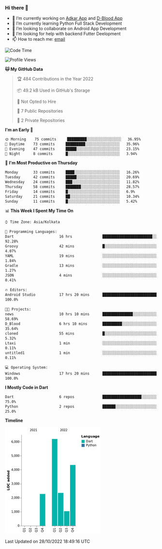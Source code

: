 ### Hi there 👋

- 🔭 I’m currently working on [Adkar App](https://github.com/pilgrimfathers/adkarApp) and [D-Blood App](https://github.com/LinoShaji/D-Blood)
- 🌱 I’m currently learning Python Full Stack Development
- 👯 I’m looking to collaborate on Android App Development
- 🤔 I’m looking for help with backend Futter Deelopment
- 📫 How to reach me: [email](mailto:linoshaji23@gmail.com)

<!--START_SECTION:waka-->
![Code Time](http://img.shields.io/badge/Code%20Time-28%20hrs%2037%20mins-blue)

![Profile Views](http://img.shields.io/badge/Profile%20Views-0-blue)

**🐱 My GitHub Data** 

> 🏆 484 Contributions in the Year 2022
 > 
> 📦 49.2 kB Used in GitHub's Storage 
 > 
> 🚫 Not Opted to Hire
 > 
> 📜 7 Public Repositories 
 > 
> 🔑 2 Private Repositories  
 > 
**I'm an Early 🐤** 

```text
🌞 Morning    75 commits     █████████░░░░░░░░░░░░░░░░   36.95% 
🌆 Daytime    73 commits     █████████░░░░░░░░░░░░░░░░   35.96% 
🌃 Evening    47 commits     █████░░░░░░░░░░░░░░░░░░░░   23.15% 
🌙 Night      8 commits      █░░░░░░░░░░░░░░░░░░░░░░░░   3.94%

```
📅 **I'm Most Productive on Thursday** 

```text
Monday       33 commits     ████░░░░░░░░░░░░░░░░░░░░░   16.26% 
Tuesday      42 commits     █████░░░░░░░░░░░░░░░░░░░░   20.69% 
Wednesday    24 commits     ███░░░░░░░░░░░░░░░░░░░░░░   11.82% 
Thursday     58 commits     ███████░░░░░░░░░░░░░░░░░░   28.57% 
Friday       14 commits     █░░░░░░░░░░░░░░░░░░░░░░░░   6.9% 
Saturday     21 commits     ██░░░░░░░░░░░░░░░░░░░░░░░   10.34% 
Sunday       11 commits     █░░░░░░░░░░░░░░░░░░░░░░░░   5.42%

```


📊 **This Week I Spent My Time On** 

```text
⌚︎ Time Zone: Asia/Kolkata

💬 Programming Languages: 
Dart                     16 hrs              ███████████████████████░░   92.28% 
Groovy                   42 mins             █░░░░░░░░░░░░░░░░░░░░░░░░   4.07% 
YAML                     19 mins             ░░░░░░░░░░░░░░░░░░░░░░░░░   1.84% 
Gradle                   13 mins             ░░░░░░░░░░░░░░░░░░░░░░░░░   1.27% 
JSON                     4 mins              ░░░░░░░░░░░░░░░░░░░░░░░░░   0.41%

🔥 Editors: 
Android Studio           17 hrs 20 mins      █████████████████████████   100.0%

🐱‍💻 Projects: 
news                     10 hrs 10 mins      ██████████████░░░░░░░░░░░   58.69% 
D_Blood                  6 hrs 10 mins       █████████░░░░░░░░░░░░░░░░   35.64% 
cloned                   55 mins             █░░░░░░░░░░░░░░░░░░░░░░░░   5.32% 
Ltaxi                    1 min               ░░░░░░░░░░░░░░░░░░░░░░░░░   0.11% 
untitled1                1 min               ░░░░░░░░░░░░░░░░░░░░░░░░░   0.11%

💻 Operating System: 
Windows                  17 hrs 20 mins      █████████████████████████   100.0%

```

**I Mostly Code in Dart** 

```text
Dart                     6 repos             ██████████████████░░░░░░░   75.0% 
Python                   2 repos             ██████░░░░░░░░░░░░░░░░░░░   25.0%

```


**Timeline**

![Chart not found](https://raw.githubusercontent.com/LinoShaji/LinoShaji/main/charts/bar_graph.png) 


 Last Updated on 28/10/2022 18:49:16 UTC
<!--END_SECTION:waka-->
